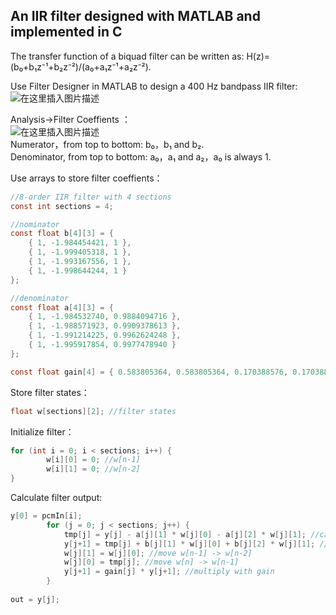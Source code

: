 ## An IIR filter designed with MATLAB and implemented in C

The transfer function of a biquad filter can be written as: H(z)=(b₀+b₁z⁻¹+b₂z⁻²)/(a₀+a₁z⁻¹+a₂z⁻²).   
 
Use Filter Designer in MATLAB to design a 400 Hz bandpass IIR filter:  
![在这里插入图片描述](https://img-blog.csdnimg.cn/20190601212647210.png)  
  
Analysis->Filter Coeffients ：  
![在这里插入图片描述](https://img-blog.csdnimg.cn/20190601213027484.png)  
Numerator，from top to bottom: b₀，b₁ and b₂.  
Denominator, from top to bottom: a₀，a₁ and a₂，a₀ is always 1.  
  
Use arrays to store filter coeffients：
```c
//8-order IIR filter with 4 sections
const int sections = 4;

//nominator
const float b[4][3] = {
	{ 1, -1.984454421, 1 },
	{ 1, -1.999405318, 1 },
	{ 1, -1.993167556, 1 },
	{ 1, -1.998644244, 1 }
};

//denominator
const float a[4][3] = {
	{ 1, -1.984532740, 0.9884094716 },
	{ 1, -1.988571923, 0.9909378613 },
	{ 1, -1.991214225, 0.9962624248 },
	{ 1, -1.995917854, 0.9977478940 }
};

const float gain[4] = { 0.583805364, 0.583805364, 0.170388576, 0.170388576 };
```

Store filter states：
```c
float w[sections][2]; //filter states
```
  
Initialize filter：
```c
for (int i = 0; i < sections; i++) {
		w[i][0] = 0; //w[n-1]
		w[i][1] = 0; //w[n-2]
}
```
  
Calculate filter output:
```c
y[0] = pcmIn[i];
		for (j = 0; j < sections; j++) {
			tmp[j] = y[j] - a[j][1] * w[j][0] - a[j][2] * w[j][1]; //calculate w[n]
			y[j+1] = tmp[j] + b[j][1] * w[j][0] + b[j][2] * w[j][1]; //calculate the j-th section filter output y[n]
			w[j][1] = w[j][0]; //move w[n-1] -> w[n-2]
			w[j][0] = tmp[j]; //move w[n] -> w[n-1]
			y[j+1] = gain[j] * y[j+1]; //multiply with gain
		}
			
out = y[j];
```
